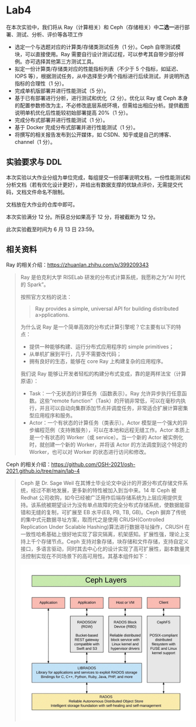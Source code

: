 # Lab4

在本次实验中，我们将从 Ray（计算相关）和 Ceph（存储相关）中**二选一**进行部署、测试、分析、评价等各项工作

- 选定一个与选题对应的计算类/存储类测试任务（1 分）。Ceph 自带测试模块，可以直接使用。Ray 需要自行设计测试过程，可以参考其自带少部分样例。亦可选择其他第三方测试工具。
- 拟定一份计算类/存储类对应的性能指标列表（不少于 5 个指标，如延迟、IOPS 等），根据测试任务，从中选择至少两个指标进行后续测试，并说明所选指标的合理性（1 分）。
- 完成单机版部署并进行性能测试（5 分）。
- 基于已有部署进行分析，进行测试和优化（2 分）。优化以 Ray 或 Ceph 本身的配置参数修改为主，不必修改底层系统环境，但需给出相应分析。提供截图说明单机优化后性能较初始部署提高 20%（1 分）。
- 完成分布式部署并进行性能测试（1 分）。
- 基于 Docker 完成分布式部署并进行性能测试（1 分）。
- 将撰写的相关报告发布到公开媒体，如 CSDN、知乎或是自己的博客、channel（1 分）。

## 实验要求与 DDL

本次实验以大作业分组为单位完成，每组提交一份部署说明文档，一份性能测试和分析文档（若有优化设计更好），并给出有数据支撑的优缺点评价，无需提交代码，文档文件命名不限制。

文档放在大作业的仓库中即可。

本次实验满分 12 分。所获总分如果高于 12 分，将被截断为 12 分。

此次实验截至时间为 6 月 13 日 23:59。

## 相关资料

Ray 的相关介绍：https://zhuanlan.zhihu.com/p/399209343

> Ray 是伯克利大学 RISELab 研发的分布式计算系统，我愿称之为“AI 时代的 Spark”。
>
> 按照官方文档的说法：
>
> > Ray provides a simple, universal API for building distributed a>pplications.
>
> 为什么说 Ray 是一个简单高效的分布式计算引擎呢？它主要有以下的特点：
>
> - 提供一种能够构建、运行分布式应用程序的 simple primitives；
> - 从单机扩展到平行，几乎不需要改代码；
> - 拥有良好的生态，能够在 core Ray 上构建复杂的应用程序。
>
> 我们说 Ray 能够让开发者轻松的构建分布式变成，靠的是两样法宝（计算原语）：
>
> - Task：一个无状态的计算任务（函数表示）。Ray 允许异步执行任意函数。这些“remote function”（Task）的开销非常低，可以在毫秒内执行，并且可以自动向集群添加节点并调度任务，非常适合扩展计算密集型应用程序和服务。
> - Actor：一个有状态的计算任务（类表示）。Actor 模型是一个强大的异步编程范例（支持微服务），可以在本地和远程无缝工作。Actor 本质上是一个有状态的 Worker（或 service）。当一个新的 Actor 被实例化时，就创建一个新的 Worker，并将该 Actor 的方法调度到这个特定的 Worker，也可以对 Worker 的状态进行访问和修改。

Ceph 的相关介绍：https://github.com/OSH-2021/osh-2021.github.io/tree/main/lab-4

> Ceph 是 Dr. Sage Weil 在其博士毕业论文中设计的开源分布式存储文件系统，经过不断地发展，更多新的特性被加入到当中来。14 年 Ceph 被 Redhat 公司收购，如今已经被广泛用作后端存储系统为上层应用提供支持。该系统被期望设计为没有单点故障的完全分布式存储系统，使数据能容错和无缝的复制，可扩展至 EB 水平(EB, PB, TB, GB)。Ceph 摒弃了传统的集中式元数据寻址方案，取而代之是使用 CRUSH(Controlled Replication Under Scalable Hashing)算法进行数据寻址操作，CRUSH 在一致性哈希基础上很好地实现了容灾隔离，机架感知。扩展性强，理论上支持上千个存储节点。Ceph 支持对象存储，块存储和文件存储，支持自定义接口，多语言驱动，同时其去中心化的设计实现了高可扩展性，副本数量灵活控制实现在不同场景下的高可用性。其基本组件如下：
>
> ![Ceph 架构](../assets/images/ceph-arch.jpeg)